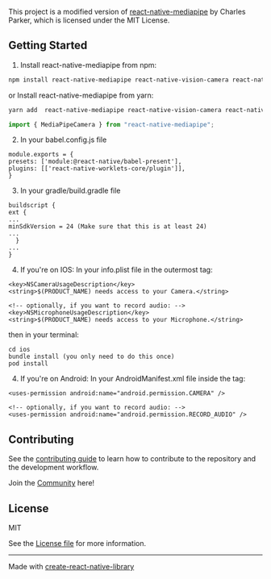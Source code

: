 This project is a modified version of [react-native-mediapipe](https://github.com/cdiddy77/react-native-mediapipe) by Charles Parker, which is licensed under the MIT License.




## Getting Started

1) Install react-native-mediapipe from npm:
```sh
npm install react-native-mediapipe react-native-vision-camera react-native-worklets-core
```
or Install react-native-mediapipe from yarn:
```sh
yarn add  react-native-mediapipe react-native-vision-camera react-native-worklets-core
```

```js
import { MediaPipeCamera } from "react-native-mediapipe";
```

2) In your babel.config.js file
```
module.exports = {
presets: ['module:@react-native/babel-present'],
plugins: [['react-native-worklets-core/plugin']],
}
```

3) In your gradle/build.gradle file
```
buildscript {
ext {
...
minSdkVersion = 24 (Make sure that this is at least 24)
...
  }
...
}
```
4) If you're on IOS:
In your info.plist file in the outermost <dict> tag:
```
<key>NSCameraUsageDescription</key>
<string>$(PRODUCT_NAME) needs access to your Camera.</string>

<!-- optionally, if you want to record audio: -->
<key>NSMicrophoneUsageDescription</key>
<string>$(PRODUCT_NAME) needs access to your Microphone.</string>
```
then in your terminal:
```
cd ios
bundle install (you only need to do this once)
pod install
```


4) If you're on Android:
In your AndroidManifest.xml file inside the <manifest> tag:
```
<uses-permission android:name="android.permission.CAMERA" />

<!-- optionally, if you want to record audio: -->
<uses-permission android:name="android.permission.RECORD_AUDIO" />
```


## Contributing

See the [contributing guide](CONTRIBUTING.md) to learn how to contribute to the repository and the development workflow.

Join the [Community](https://discord.gg/ApuAzVnAaX) here! 

## License

MIT

See the [License file](LICENSE) for more information.

---

Made with [create-react-native-library](https://github.com/callstack/react-native-builder-bob)
